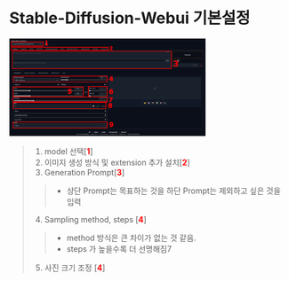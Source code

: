 # Stable-Diffusion-Webui 기본설정
<img src="https://raw.githubusercontent.com/kevincms/image/main/stable%20diffusion/stable%20diffusion%20%EB%A9%94%EC%9D%B8%ED%99%94%EB%A9%B4.png" width="70%" height="70%"/>

> 1. model 선택[<span style="color:red">**1**</span>]  
> 2. 이미지 생성 방식 및 extension 추가 설치[<span style="color:red">**2**</span>]  
> 3. Generation Prompt[<span style="color:red">**3**</span>]
>> - 상단 Prompt는 목표하는 것을 하단 Prompt는 제외하고 싶은 것을 입력
> 4. Sampling method, steps [<span style="color:red">**4**</span>]  
>> - method 방식은 큰 차이가 없는 것 같음.
>> - steps 가 높을수록 더 선명해짐7
> 5. 사진 크기 조정 [<span style="color:red">**4**</span>]  
